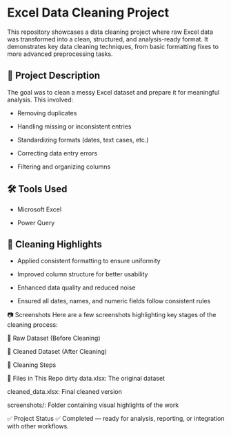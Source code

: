 # Excel Data Cleaning Project
This repository showcases a data cleaning project where raw Excel data was transformed into a clean, structured, and analysis-ready format. It demonstrates key data cleaning techniques, from basic formatting fixes to more advanced preprocessing tasks.

## 📁 Project Description
The goal was to clean a messy Excel dataset and prepare it for meaningful analysis. This involved:

- Removing duplicates

- Handling missing or inconsistent entries

- Standardizing formats (dates, text cases, etc.)

- Correcting data entry errors

- Filtering and organizing columns

## 🛠 Tools Used
- Microsoft Excel

- Power Query

## 🧹 Cleaning Highlights
- Applied consistent formatting to ensure uniformity

- Improved column structure for better usability

- Enhanced data quality and reduced noise

- Ensured all dates, names, and numeric fields follow consistent rules

📷 Screenshots
Here are a few screenshots highlighting key stages of the cleaning process:

🔹 Raw Dataset (Before Cleaning)

🔹 Cleaned Dataset (After Cleaning)

🔹 Cleaning Steps


📂 Files in This Repo
dirty data.xlsx: The original dataset

cleaned_data.xlsx: Final cleaned version


screenshots/: Folder containing visual highlights of the work

✅ Project Status
✅ Completed — ready for analysis, reporting, or integration with other workflows.


